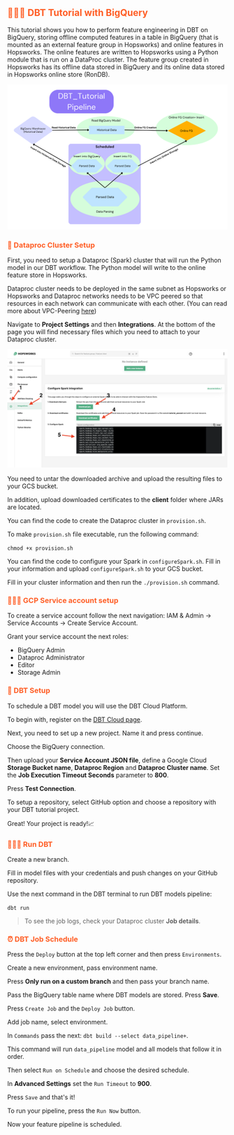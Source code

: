 <!-- #region -->
## <span style='color:#ff5f27'> 👨🏻‍🏫 DBT Tutorial with BigQuery </span>

This tutorial shows you how to perform feature engineering in DBT on BigQuery, storing offline computed features in a table in BigQuery (that is mounted as an external feature group in Hopsworks) and online features in Hopsworks. The online features are written to Hopsworks using a Python module that is run on a DataProc cluster. The feature group created in Hopsworks has its offline data stored in BigQuery and its online data stored in Hopsworks online store (RonDB).

![pipeline](images/pipeline.png)

### <span style='color:#ff5f27'> 🏡 Dataproc Cluster Setup </span>

First, you need to setup a Dataproc (Spark) cluster that will run the Python model in our DBT workflow. The Python model will write to the online feature store in Hopsworks.

Dataproc cluster needs to be deployed in the same subnet as Hopsworks or Hopsworks and Dataproc networks needs to be VPC peered so that resources in each network can communicate with each other. (You can read more about VPC-Peering [here](https://cloud.google.com/vpc/docs/vpc-peering))

Navigate to **Project Settings** and then **Integrations**. At the bottom of the page you will find necessary files which you need to attach to your Dataproc cluster.

![output](images/sparkConfig.png)

You need to untar the downloaded archive and upload the resulting files to your GCS bucket.

In addition, upload downloaded certificates to the **client** folder where JARs are located.

You can find the code to create the Dataproc cluster in `provision.sh`.

To make `provision.sh` file executable, run the following command:

`chmod +x provision.sh`

You can find the code to configure your Spark in `configureSpark.sh`. Fill in your information and upload `configureSpark.sh` to your GCS bucket.

Fill in your cluster information and then run the `./provision.sh` command.

### <span style='color:#ff5f27'>👩🏻‍🔬 GCP Service account setup </span>

To create a service account follow the next navigation: IAM & Admin → Service Accounts → Create Service Account.

Grant your service account the next roles:

- BigQuery Admin
- Dataproc Administrator
- Editor
- Storage Admin


### <span style='color:#ff5f27'>👔 DBT Setup </span>

To schedule a DBT model you will use the DBT Cloud Platform.

To begin with, register on the [DBT Cloud page](https://cloud.getdbt.com).

Next, you need to set up a new project. Name it and press continue.

Choose the BigQuery connection.

Then upload your **Service Account JSON file**, define a Google Cloud **Storage Bucket name**, **Dataproc Region** and **Dataproc Cluster name**. Set the **Job Execution Timeout Seconds** parameter to **800**.

Press **Test Connection**.

To setup a repository, select GitHub option and choose a repository with your DBT tutorial project.

Great! Your project is ready!📈


### <span style='color:#ff5f27'> 🏃🏻‍♂️ Run DBT </span>

Create a new branch.

Fill in model files with your credentials and push changes on your GitHub repository.

Use the next command in the DBT terminal to run DBT models pipeline:

`dbt run`

> To see the job logs, check your Dataproc cluster **Job details**.


### <span style='color:#ff5f27'>⏰ DBT Job Schedule </span>

Press the `Deploy` button at the top left corner and then press `Environments`.

Create a new environment, pass environment name.

Press **Only run on a custom branch** and then pass your branch name.

Pass the BigQuery table name where DBT models are stored. Press **Save**.

Press `Create Job` and the `Deploy Job` button.

Add job name, select environment.

In `Commands` pass the next: `dbt build --select data_pipeline+`. 

This command will run `data_pipeline` model and all models that follow it in order.

Then select `Run on Schedule` and choose the desired schedule.

In **Advanced Settings** set the `Run Timeout` to **900**.

Press `Save` and that's it!

To run your pipeline, press the `Run Now` button.

Now your feature pipeline is scheduled.
